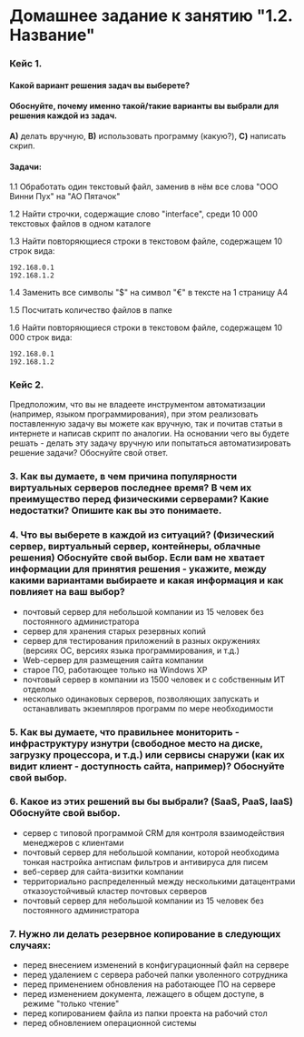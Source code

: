 # Домашнее задание к занятию "1.2. Название"

### Кейс 1. 

#### Какой вариант решения задач вы выберете? 
#### Обоснуйте, почему именно такой/такие варианты вы выбрали для решения каждой из задач.

**А)** делать вручную, **B)** использовать программу (какую?), **C)** написать скрип.

#### Задачи:

1.1 Обработать один текстовый файл, заменив в нём все слова "ООО Винни Пух" на "АО Пятачок"

1.2 Найти строчки, содержащие слово "interface", среди 10 000 текстовых файлов в одном каталоге

1.3 Найти повторяющиеся строки в текстовом файле, содержащем 10 строк вида: 
```
192.168.0.1 
192.168.1.2
```

1.4 Заменить все символы "$" на символ "€" в тексте на 1 страницу А4

1.5 Посчитать количество файлов в папке

1.6 Найти повторяющиеся строки в текстовом файле, содержащем 10 000 строк вида: 
```
192.168.0.1 
192.168.1.2
```

### Кейс 2. 

Предположим, что вы не владеете инструментом автоматизации (например, языком программирования), при этом реализовать поставленную задачу вы можете как вручную, так и почитав статьи в интернете и написав скрипт по аналогии. 
На основании чего вы будете решать - делать эту задачу вручную или попытаться автоматизировать решение задачи? 
Обоснуйте свой ответ.


### 3. Как вы думаете, в чем причина популярности виртуальных серверов последнее время? В чем их преимущество перед физическими серверами? Какие недостатки? Опишите как вы это понимаете. 


### 4. Что вы выберете в каждой из ситуаций? (Физический сервер, виртуальный сервер, контейнеры, облачные решения) Обоснуйте свой выбор. Если вам не хватает информации для принятия решения - укажите, между какими вариантами выбираете и какая информация и как повлияет на ваш выбор? 
* почтовый сервер для небольшой компании из 15 человек без постоянного администратора
* сервер для хранения старых резервных копий
* сервер для тестирования приложений в разных окружениях (версиях ОС, версиях языка программирования, и т.д.)
* Web-сервер для размещения сайта компании
* старое ПО, работающее только на Windows XP
* почтовый сервер в компании из 1500 человек и с собственным ИТ отделом
* несколько одинаковых серверов, позволяющих запускать и останавливать экземпляров программ по мере необходимости

### 5. Как вы думаете, что правильнее мониторить - инфраструктуру изнутри (свободное место на диске, загрузку процессора, и т.д.) или сервисы снаружи (как их видит клиент - доступность сайта, например)? Обоснуйте свой выбор.

### 6. Какое из этих решений вы бы выбрали? (SaaS, PaaS, IaaS) Обоснуйте свой выбор. 
* сервер с типовой программой CRM для контроля взаимодействия менеджеров с клиентами 
* почтовый сервер для небольшой компании, которой необходима тонкая настройка антиспам фильтров и антивируса для писем
* веб-сервер для сайта-визитки компании
* территориально распределенный между несколькими датацентрами отказоустойчивый кластер почтовых серверов
* почтовый сервер для небольшой компании из 15 человек без постоянного администратора

### 7. Нужно ли делать резервное копирование в следующих случаях:
* перед внесением изменений в конфигурационный файл на сервере
* перед удалением с сервера рабочей папки уволенного сотрудника
* перед применением обновления на работающее ПО на сервере
* перед изменением документа, лежащего в общем доступе, в режиме "только чтение" 
* перед копированием файла из папки проекта на рабочий стол
* перед обновлением операционной системы 
